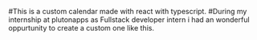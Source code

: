 #This is a custom calendar made with react with typescript.
#During my internship at plutonapps as Fullstack developer intern i had an wonderful oppurtunity to create a custom one like this.
